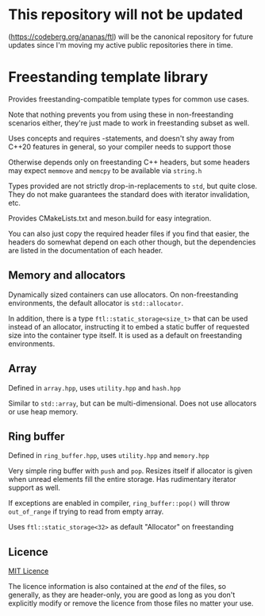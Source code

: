 This repository will not be updated
===================================
(https://codeberg.org/ananas/ftl) will be the canonical repository
for future updates since I'm moving my active public repositories
there in time.

Freestanding template library
=============================
Provides freestanding-compatible template types for common use cases.

Note that nothing prevents you from using these in non-freestanding
scenarios either, they're just made to work in freestanding subset
as well.

Uses concepts and requires -statements, and doesn't shy away from
C++20 features in general, so your compiler needs to support those

Otherwise depends only on freestanding C++ headers, but some headers
may expect `memmove` and `memcpy` to be available via `string.h`

Types provided are not strictly drop-in-replacements to `std`, but quite close.
They do not make guarantees the standard does with iterator invalidation, etc.


Provides CMakeLists.txt and meson.build for easy integration.


You can also just copy the required header files if you find that easier,
the headers do somewhat depend on each other though, but the dependencies
are listed in the documentation of each header.


Memory and allocators
---------------------
Dynamically sized containers can use allocators.  On non-freestanding
environments, the default allocator is `std::allocator`.

In addition, there is a type `ftl::static_storage<size_t>` that can
be used instead of an allocator, instructing it to embed a static buffer
of requested size into the container type itself.  It is used as a default
on freestanding environments.


Array
-----
Defined in `array.hpp`, uses `utility.hpp` and `hash.hpp`

Similar to `std::array`, but can be multi-dimensional.  Does not use
allocators or use heap memory.


Ring buffer
-----------
Defined in `ring_buffer.hpp`, uses `utility.hpp` and `memory.hpp`

Very simple ring buffer with `push` and `pop`.  Resizes itself
if allocator is given when unread elements fill the entire
storage.  Has rudimentary iterator support as well.

If exceptions are enabled in compiler, `ring_buffer::pop()` will
throw `out_of_range` if trying to read from empty array.

Uses `ftl::static_storage<32>` as default "Allocator" on freestanding


Licence
-------
[MIT Licence](LICENCE.md)

The licence information is also contained at the *end* of the files,
so generally, as they are header-only, you are good as long as you don't
explicitly modify or remove the licence from those files no matter your use.

